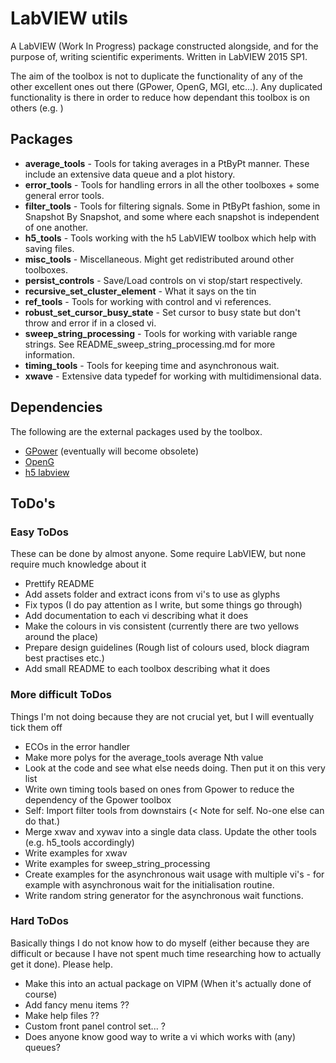 # LabVIEW utils

A LabVIEW (Work In Progress) package constructed alongside, and for the purpose of, writing scientific experiments. Written in LabVIEW 2015 SP1.

The aim of the toolbox is not to duplicate the functionality of any of the other excellent ones out there (GPower, OpenG, MGI, etc...). Any duplicated functionality is there in order to reduce how dependant this toolbox is on others (e.g. )

## Packages

- **average_tools** - Tools for taking averages in a PtByPt manner. These include an extensive data queue and a plot history.
- **error_tools** - Tools for handling errors in all the other toolboxes + some general error tools.
- **filter_tools** - Tools for filtering signals. Some in PtByPt fashion, some in Snapshot By Snapshot, and some where each snapshot is independent of one another.
- **h5_tools** - Tools working with the h5 LabVIEW toolbox which help with saving files.
- **misc_tools** - Miscellaneous. Might get redistributed around other toolboxes.
- **persist_controls** - Save/Load controls on vi stop/start respectively.
- **recursive_set_cluster_element** - What it says on the tin
- **ref_tools** - Tools for working with control and vi references.
- **robust_set_cursor_busy_state** - Set cursor to busy state but don't throw and error if in a closed vi.
- **sweep_string_processing** - Tools for working with variable range strings. See README_sweep_string_processing.md for more information.
- **timing_tools** - Tools for keeping time and asynchronous wait.
- **xwave** - Extensive data typedef for working with multidimensional data.

## Dependencies

The following are the external packages used by the toolbox.

- [GPower](http://www.gpower.as/) (eventually will become obsolete)
- [OpenG](http://sine.ni.com/nips/cds/view/p/lang/en/nid/209027)
- [h5 labview](http://h5labview.sourceforge.net/)

## ToDo's

### Easy ToDos

These can be done by almost anyone. Some require LabVIEW, but none require much knowledge about it

- Prettify README
- Add assets folder and extract icons from vi's to use as glyphs
- Fix typos (I do pay attention as I write, but some things go through)
- Add documentation to each vi describing what it does
- Make the colours in vis consistent (currently there are two yellows around the place)
- Prepare design guidelines (Rough list of colours used, block diagram best practises etc.)
- Add small README to each toolbox describing what it does

### More difficult ToDos

Things I'm not doing because they are not crucial yet, but I will eventually tick them off

- ECOs in the error handler
- Make more polys for the average_tools average Nth value
- Look at the code and see what else needs doing. Then put it on this very list
- Write own timing tools based on ones from Gpower to reduce the dependency of the Gpower toolbox
- Self: Import filter tools from downstairs (< Note for self. No-one else can do that.)
- Merge xwav and xywav into a single data class. Update the other tools (e.g. h5_tools accordingly)
- Write examples for xwav
- Write examples for sweep_string_processing
- Create examples for the asynchronous wait usage with multiple vi's - for example with asynchronous wait for the initialisation routine.
- Write random string generator for the asynchronous wait functions.

### Hard ToDos

Basically things I do not know how to do myself (either because they are difficult or because I have not spent much time researching how to actually get it done). Please help.

- Make this into an actual package on VIPM (When it's actually done of course)
- Add fancy menu items ??
- Make help files ??
- Custom front panel control set... ?
- Does anyone know good way to write a vi which works with (any) queues?
